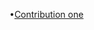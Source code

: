 •[Contribution one](https://github.com/zuri-training/My-Debtors-Project-Team33/tree/master/MyDebtors/templates/AboutUs)
